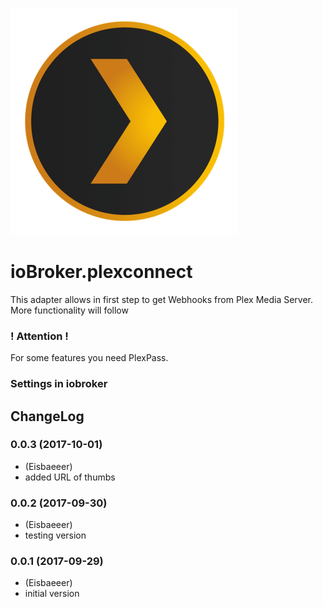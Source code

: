 ![Logo](admin/plex-logo.png)
# ioBroker.plexconnect

This adapter allows in first step to get Webhooks from Plex Media Server.
More functionality will follow

### ! Attention !

For some features you need PlexPass.

### Settings in iobroker


## ChangeLog

### 0.0.3 (2017-10-01)
* (Eisbaeeer) 
* added URL of thumbs

### 0.0.2 (2017-09-30)
* (Eisbaeeer) 
* testing version

### 0.0.1 (2017-09-29)
* (Eisbaeeer) 
* initial version

